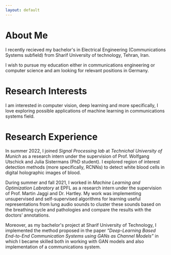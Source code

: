 ```yaml
---
layout: default
---
```


# About Me

I recently recieved my bachelor's in Electrical Engineering (Communications Systems subfield) from Sharif University of technology, Tehran, Iran. 

I wish to pursue my education either in communications engineering or computer science and am looking for relevant positions in Germany.

# Research Interests

I am interested in computer vision, deep learning and more specifically, I love exploring possible applications of machine learning in communications systems field.

# Research Experience

In summer 2022, I joined _Signal Processing lab_ at _Technichal University of Munich_ as a research intern under the supervision of Prof. Wolfgang Utschick and Julia Sistermans (PhD student). I explored region of interest detection methods (more specifically, RCNNs) to detect white blood cells in digital holographic images of blood.

During summer and fall 2021, I worked in _Machine Learning and Optimization Labratory_ at EPFL as a research intern under the supervision of Prof. Martin Jaggi and Dr. Hartley. My work was implementing unsupervised and self-supervised algorithms for learning useful representations from lung audio sounds to cluster these sounds based on the breathing cycle and pathologies and compare the results with the doctors’ annotations.

Moreover, as my bachelor's project at Sharif University of Technology, I implemented the method proposed in the paper _“Deep-Learning Based End-to-End Communication Systems using GANs as Channel Models”_  in which I became skilled both in working with GAN models and also implementation of a communications system.
